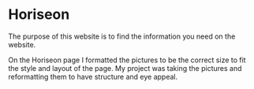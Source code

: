 # Horiseon
The purpose of this website is to find the information you need on the website.

On the Horiseon page I formatted the pictures to be the correct size to fit the style and layout of the page.
My project was taking the pictures and reformatting them to have structure and eye appeal.
